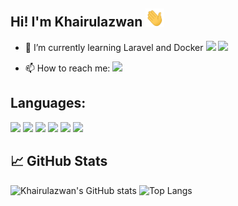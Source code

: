 
<!-- [![Header](https://raw.githubusercontent.com/khairulazwan/khairulazwan/main/readme_header.png "Header")]() -->

## Hi! I'm Khairulazwan <img src="https://raw.githubusercontent.com/mfirdausj/mfirdausj/main/assets/wave.gif" width="30px">

- 🌱 I’m currently learning Laravel and Docker 
<code><img src="https://img.shields.io/badge/Laravel-FF0000?style=for-the-badge&logo=laravel&logoColor=white"></code>
<code><img src="https://img.shields.io/badge/Docker-0000A0?style=for-the-badge&logo=docker&logoColor=white"></code>


- 📫 How to reach me: <code><a href="https://www.linkedin.com/in/mohd-khairulazwan-sulaiman/" target="_blank"><img src="https://img.shields.io/badge/LinkedIn-0077B5?style=for-the-badge&logo=linkedin&logoColor=white"></a></code>

## Languages:
<code><img src="https://img.shields.io/badge/JavaScript-323330?style=for-the-badge&logo=javascript&logoColor=F7DF1E"></code>
<code><img src="https://img.shields.io/badge/Node.js-43853D?style=for-the-badge&logo=node.js&logoColor=white"></code>
<code><img src="https://img.shields.io/badge/C%2B%2B-00599C?style=for-the-badge&logo=c%2B%2B&logoColor=white"></code>
<code><img src="https://img.shields.io/badge/Java-ED8B00?style=for-the-badge&logo=java&logoColor=white"></code>
<code><img src="https://img.shields.io/badge/PHP-777BB4?style=for-the-badge&logo=php&logoColor=white"></code>
<code><img src="https://img.shields.io/badge/Laravel-FF0000?style=for-the-badge&logo=laravel&logoColor=white"></code>


## &#x1f4c8; GitHub Stats

![Khairulazwan's GitHub stats](https://github-readme-stats.vercel.app/api?username=khairulazwan&show_icons=true&theme=radical)
![Top Langs](https://github-readme-stats.vercel.app/api/top-langs/?username=khairulazwan&theme=radical)

<!---
Khairulazwan/Khairulazwan is a ✨ special ✨ repository because its `README.md` (this file) appears on your GitHub profile.
You can click the Preview link to take a look at your changes.
--->
